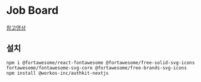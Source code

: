 # Job Board

[참고영상](https://youtu.be/grxNze3hjAQ?si=ODakD8vPuI7T_hh-)

## 설치
```
npm i @fortawesome/react-fontawesome @fortawesome/free-solid-svg-icons fortawesome/fontawesome-svg-core @fortawesome/free-brands-svg-icons
npm install @workos-inc/authkit-nextjs
```